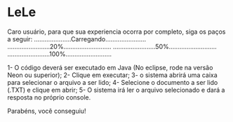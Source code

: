 # LeLe
Caro usuário, para que sua experiencia ocorra por completo, siga os paços a seguir:
.....................Carregando.......................
........................20%...........................
........................50%...........................
........................100%..........................

1-	O código deverá ser executado em Java (No eclipse, rode na versão Neon ou superior);
2-	Clique em executar; 
3-	o sistema abrirá uma caixa para selecionar o arquivo a ser lido;
4-	Selecione o documento a ser lido (.TXT) e clique em abrir;
5-	O sistema irá ler o arquivo selecionado e dará a resposta no próprio console.


Parabéns, você conseguiu!
